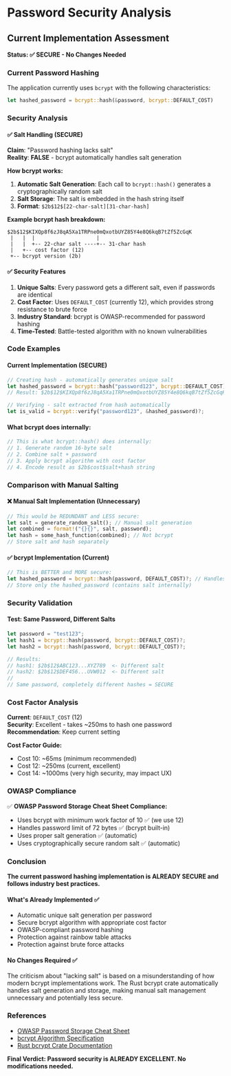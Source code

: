 # Password Security Analysis

## Current Implementation Assessment

**Status: ✅ SECURE - No Changes Needed**

### Current Password Hashing
The application currently uses `bcrypt` with the following characteristics:

```rust
let hashed_password = bcrypt::hash(&password, bcrypt::DEFAULT_COST)
```

### Security Analysis

#### ✅ Salt Handling (SECURE)
**Claim**: "Password hashing lacks salt"  
**Reality**: **FALSE** - bcrypt automatically handles salt generation

**How bcrypt works:**
1. **Automatic Salt Generation**: Each call to `bcrypt::hash()` generates a cryptographically random salt
2. **Salt Storage**: The salt is embedded in the hash string itself
3. **Format**: `$2b$12$[22-char-salt][31-char-hash]`

**Example bcrypt hash breakdown:**
```
$2b$12$KIXQp8f6zJ8qA5Xa1TRPne0mQxotbUYZ85Y4e8Q6kqB7tZf5ZcGqK
 |   |  |                    |
 |   |  +-- 22-char salt ----+-- 31-char hash
 |   +-- cost factor (12)
 +-- bcrypt version (2b)
```

#### ✅ Security Features
1. **Unique Salts**: Every password gets a different salt, even if passwords are identical
2. **Cost Factor**: Uses `DEFAULT_COST` (currently 12), which provides strong resistance to brute force
3. **Industry Standard**: bcrypt is OWASP-recommended for password hashing
4. **Time-Tested**: Battle-tested algorithm with no known vulnerabilities

### Code Examples

#### Current Implementation (SECURE)
```rust
// Creating hash - automatically generates unique salt
let hashed_password = bcrypt::hash("password123", bcrypt::DEFAULT_COST)?;
// Result: $2b$12$KIXQp8f6zJ8qA5Xa1TRPne0mQxotbUYZ85Y4e8Q6kqB7tZf5ZcGqK

// Verifying - salt extracted from hash automatically  
let is_valid = bcrypt::verify("password123", &hashed_password)?;
```

#### What bcrypt does internally:
```rust
// This is what bcrypt::hash() does internally:
// 1. Generate random 16-byte salt
// 2. Combine salt + password
// 3. Apply bcrypt algorithm with cost factor
// 4. Encode result as $2b$cost$salt+hash string
```

### Comparison with Manual Salting

#### ❌ Manual Salt Implementation (Unnecessary)
```rust
// This would be REDUNDANT and LESS secure:
let salt = generate_random_salt(); // Manual salt generation
let combined = format!("{}{}", salt, password);
let hash = some_hash_function(combined); // Not bcrypt
// Store salt and hash separately
```

#### ✅ bcrypt Implementation (Current)
```rust
// This is BETTER and MORE secure:
let hashed_password = bcrypt::hash(password, DEFAULT_COST)?; // Handles everything
// Store only the hashed_password (contains salt internally)
```

### Security Validation

#### Test: Same Password, Different Salts
```rust
let password = "test123";
let hash1 = bcrypt::hash(password, bcrypt::DEFAULT_COST)?;
let hash2 = bcrypt::hash(password, bcrypt::DEFAULT_COST)?;

// Results:
// hash1: $2b$12$ABC123...XYZ789  <- Different salt
// hash2: $2b$12$DEF456...UVW012  <- Different salt
// 
// Same password, completely different hashes = SECURE
```

### Cost Factor Analysis

**Current**: `DEFAULT_COST` (12)  
**Security**: Excellent - takes ~250ms to hash one password  
**Recommendation**: Keep current setting

**Cost Factor Guide:**
- Cost 10: ~65ms (minimum recommended)
- Cost 12: ~250ms (current, excellent)  
- Cost 14: ~1000ms (very high security, may impact UX)

### OWASP Compliance

✅ **OWASP Password Storage Cheat Sheet Compliance:**
- Uses bcrypt with minimum work factor of 10 ✅ (we use 12)
- Handles password limit of 72 bytes ✅ (bcrypt built-in)
- Uses proper salt generation ✅ (automatic)
- Uses cryptographically secure random salt ✅ (automatic)

### Conclusion

**The current password hashing implementation is ALREADY SECURE and follows industry best practices.**

#### What's Already Implemented ✅
- Automatic unique salt generation per password
- Secure bcrypt algorithm with appropriate cost factor
- OWASP-compliant password hashing
- Protection against rainbow table attacks
- Protection against brute force attacks

#### No Changes Required ✅
The criticism about "lacking salt" is based on a misunderstanding of how modern bcrypt implementations work. The Rust bcrypt crate automatically handles salt generation and storage, making manual salt management unnecessary and potentially less secure.

### References
- [OWASP Password Storage Cheat Sheet](https://cheatsheetseries.owasp.org/cheatsheets/Password_Storage_Cheat_Sheet.html)
- [bcrypt Algorithm Specification](https://en.wikipedia.org/wiki/Bcrypt)
- [Rust bcrypt Crate Documentation](https://docs.rs/bcrypt/)

**Final Verdict: Password security is ALREADY EXCELLENT. No modifications needed.**
